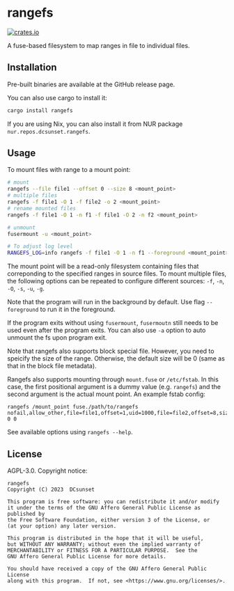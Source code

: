 # rangefs

[![crates.io](https://badgen.net/crates/v/rangefs)](https://crates.io/crates/rangefs)

A fuse-based filesystem to map ranges in file to individual files.

## Installation

Pre-built binaries are available at the GitHub release page.

You can also use cargo to install it:

```sh
cargo install rangefs
```

If you are using Nix, you can also install it from NUR package `nur.repos.dcsunset.rangefs`.

## Usage

To mount files with range to a mount point:

```sh
# mount
rangefs --file file1 --offset 0 --size 8 <mount_point>
# multiple files
rangefs -f file1 -O 1 -f file2 -o 2 <mount_point>
# rename mounted files
rangefs -f file1 -O 1 -n f1 -f file1 -O 2 -n f2 <mount_point>

# unmount
fusermount -u <mount_point>

# To adjust log level
RANGEFS_LOG=info rangefs -f file1 -O 1 -n f1 --foreground <mount_point>
```

The mount point will be a read-only filesystem containing files that correponding to the specified ranges in source files.
To mount multiple files, the following options can be repeated to configure different sources:
`-f`, `-n`, `-O`, `-s`, `-u`, `-g`.

Note that the program will run in the background by default.
Use flag `--foreground` to run it in the foreground.

If the program exits without using `fusermount`,
`fusermoutn` still needs to be used even after the program exits.
You can also use `-a` option to auto unmount the fs upon program exit.

Note that rangefs also supports block special file.
However, you need to speicify the size of the range.
Otherwise, the default size will be 0 (same as that in the block file metadata).

Rangefs also supports mounting through `mount.fuse` or `/etc/fstab`.
In this case, the first positional argument is a dummy value (e.g. `rangefs`) and the second argument is the actual mount point.
An example fstab config:
```
rangefs /mount_point fuse./path/to/rangefs nofail,allow_other,file=file1,offset=1,uid=1000,file=file2,offset=8,size=16 0 0
```

See available options using `rangefs --help`.

## License

AGPL-3.0. Copyright notice:

```
rangefs
Copyright (C) 2023  DCsunset

This program is free software: you can redistribute it and/or modify
it under the terms of the GNU Affero General Public License as published by
the Free Software Foundation, either version 3 of the License, or
(at your option) any later version.

This program is distributed in the hope that it will be useful,
but WITHOUT ANY WARRANTY; without even the implied warranty of
MERCHANTABILITY or FITNESS FOR A PARTICULAR PURPOSE.  See the
GNU Affero General Public License for more details.

You should have received a copy of the GNU Affero General Public License
along with this program.  If not, see <https://www.gnu.org/licenses/>.
```
